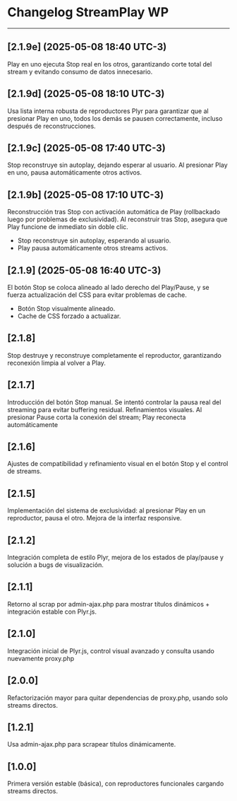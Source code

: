 # Changelog StreamPlay WP
***************

## [2.1.9e] (2025-05-08 18:40 UTC-3)
Play en uno ejecuta Stop real en los otros, garantizando corte total del stream y evitando consumo de datos innecesario.

## [2.1.9d] (2025-05-08 18:10 UTC-3)
Usa lista interna robusta de reproductores Plyr para garantizar que al presionar Play en uno, todos los demás se pausen correctamente, incluso después de reconstrucciones.

## [2.1.9c] (2025-05-08 17:40 UTC-3)
Stop reconstruye sin autoplay, dejando esperar al usuario. Al presionar Play en uno, pausa automáticamente otros activos.

## [2.1.9b] (2025-05-08 17:10 UTC-3)
Reconstrucción tras Stop con activación automática de Play (rollbackado luego por problemas de exclusividad).
Al reconstruir tras Stop, asegura que Play funcione de inmediato sin doble clic.

- Stop reconstruye sin autoplay, esperando al usuario.
- Play pausa automáticamente otros streams activos.

## [2.1.9] (2025-05-08 16:40 UTC-3)
El botón Stop se coloca alineado al lado derecho del Play/Pause, y se fuerza actualización del CSS para evitar problemas de cache.
- Botón Stop visualmente alineado.
- Cache de CSS forzado a actualizar.

## [2.1.8]
Stop destruye y reconstruye completamente el reproductor, garantizando reconexión limpia al volver a Play.

## [2.1.7]
Introducción del botón Stop manual. Se intentó controlar la pausa real del streaming para evitar buffering residual. Refinamientos visuales.
Al presionar Pause corta la conexión del stream; Play reconecta automáticamente

## [2.1.6]
Ajustes de compatibilidad y refinamiento visual en el botón Stop y el control de streams.

## [2.1.5]
Implementación del sistema de exclusividad: al presionar Play en un reproductor, pausa el otro. Mejora de la interfaz responsive.

## [2.1.2]
Integración completa de estilo Plyr, mejora de los estados de play/pause y solución a bugs de visualización.

## [2.1.1]
Retorno al scrap por admin-ajax.php para mostrar títulos dinámicos + integración estable con Plyr.js.

## [2.1.0]
Integración inicial de Plyr.js, control visual avanzado y consulta usando nuevamente proxy.php

## [2.0.0]
Refactorización mayor para quitar dependencias de proxy.php, usando solo streams directos.

## [1.2.1]
Usa admin-ajax.php para scrapear títulos dinámicamente.

## [1.0.0]
Primera versión estable (básica), con reproductores funcionales cargando streams directos.
